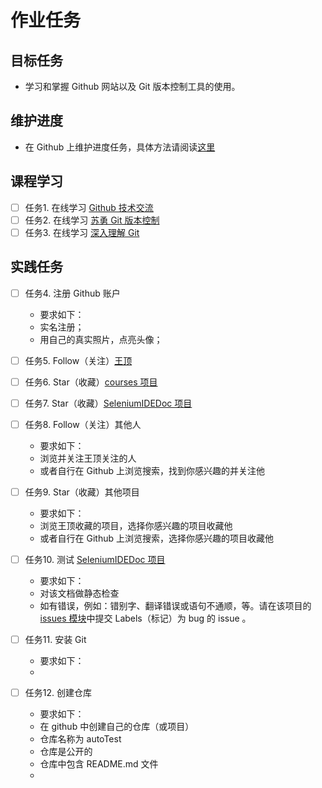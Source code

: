# 作业任务

## 目标任务

- 学习和掌握 Github 网站以及 Git 版本控制工具的使用。

## 维护进度

- 在 Github 上维护进度任务，具体方法请阅读[这里](spec.md)

## 课程学习

- [ ] 任务1. 在线学习 [Github 技术交流](http://pan.baidu.com/s/1miz0M3u)
- [ ] 任务2. 在线学习 [苏勇 Git 版本控制](http://edu.51cto.com/course/course_id-1412.html)
- [ ] 任务3. 在线学习 [深入理解 Git](http://edu.51cto.com/course/course_id-1838.html)

## 实践任务

- [ ] 任务4. 注册 Github 账户 
    - 要求如下：
    - 实名注册；
    - 用自己的真实照片，点亮头像；

- [ ] 任务5. Follow（关注）[王顶](https://github.com/wangding/)
- [ ] 任务6. Star（收藏）[courses 项目](https://github.com/wangding/courses/)
- [ ] 任务7. Star（收藏）[SeleniumIDEDoc 项目](https://github.com/wangding/SeleniumIDEDoc/)
- [ ] 任务8. Follow（关注）其他人
    - 要求如下：
    - 浏览并关注王顶关注的人
    - 或者自行在 Github 上浏览搜索，找到你感兴趣的并关注他

- [ ] 任务9. Star（收藏）其他项目
    - 要求如下：
    - 浏览王顶收藏的项目，选择你感兴趣的项目收藏他
    - 或者自行在 Github 上浏览搜索，选择你感兴趣的项目收藏他

- [ ] 任务10. 测试 [SeleniumIDEDoc 项目](https://github.com/wangding/SeleniumIDEDoc/)
    - 要求如下：
    - 对该文档做静态检查
    - 如有错误，例如：错别字、翻译错误或语句不通顺，等。请在该项目的 [issues 模块](https://github.com/wangding/SeleniumIDEDoc/issues)中提交 Labels（标记）为 bug 的 issue 。

- [ ] 任务11. 安装 Git
    - 要求如下：
    - 
- [ ] 任务12. 创建仓库
    - 要求如下：
    - 在 github 中创建自己的仓库（或项目）
    - 仓库名称为 autoTest 
    - 仓库是公开的
    - 仓库中包含 README.md 文件
    - 
